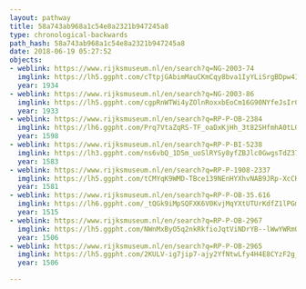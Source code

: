 ```yaml
---
layout: pathway
title: 58a743ab968a1c54e8a2321b947245a8
type: chronological-backwards
path_hash: 58a743ab968a1c54e8a2321b947245a8
date: 2018-06-19 05:27:52
objects:
- weblink: https://www.rijksmuseum.nl/en/search?q=NG-2003-74
  imglink: https://lh5.ggpht.com/cTtpjGAbimMauCKmCqy8bva1IyYLiSrgBDpw4IKHRzIc5epBCEkTbbda4JiLo1eZTFgMBjiK9Yar6FQDu3q4_-b1rLCq=s200
  year: 1934
- weblink: https://www.rijksmuseum.nl/en/search?q=NG-2003-86
  imglink: https://lh5.ggpht.com/cgpRnWTWi4yZOlnRoxxbEoCm16G90NYfeJsIr0Jj7StfcY9ubhH3-uq2aNLNg30RCwyG-2XMdlVYIeefQTHW53z_1vU=s200
  year: 1933
- weblink: https://www.rijksmuseum.nl/en/search?q=RP-P-OB-2384
  imglink: https://lh6.ggpht.com/Prq7VtaZqRS-TF_oaDxKjHh_3t82SHfmhA0tLOP5nZv_IkCbSKDbsxAljQwR4jS7xoX24dqbkfAWavOzBGXYKcf9krNv=s200
  year: 1598
- weblink: https://www.rijksmuseum.nl/en/search?q=RP-P-BI-5238
  imglink: https://lh3.ggpht.com/ns6vbQ_1D5m_uoSlRYSy8yfZBJlc0GwgsTdZ37SOkAqyZgCAgiSD-cFxBnsrRTmDNR_0cgWtFX8Zr9cliPJLuTSQ5R4=s200
  year: 1583
- weblink: https://www.rijksmuseum.nl/en/search?q=RP-P-1908-2337
  imglink: https://lh5.ggpht.com/tCMYqK9WMD-TBce139NEnHYXhvNAB9JRp-XcCKXrT8SahwuwU2kqRXcdeaqVN4yQomrN_PKCJIjcPOSHOp8TVl2XrvI=s200
  year: 1581
- weblink: https://www.rijksmuseum.nl/en/search?q=RP-P-OB-35.616
  imglink: https://lh6.ggpht.com/_tQGk9iMpSQFXK6V0KvjMqYXtUTUrKdfZ1lPGmjJ4sG7fN3TJR8P1Xt_v9HMkD2XeBaUqG4mb8Qqa8oG1yOZ9gYX9WM=s200
  year: 1515
- weblink: https://www.rijksmuseum.nl/en/search?q=RP-P-OB-2967
  imglink: https://lh5.ggpht.com/NWnMxByO5q2nkRkfioJqtViNDrYB--lWwYWRmQ8juj9Zo04t1_TsrRX9iRVrst4Pb_U7XF66k2TZCxXZL0xPzm7dswE=s200
  year: 1506
- weblink: https://www.rijksmuseum.nl/en/search?q=RP-P-OB-2965
  imglink: https://lh5.ggpht.com/2KULV-ig7jip7-ajy2YfNtwLfy4H4E8CYzF2g_n0n6WcflMmMo45m4Edjzhhk-kd0p-TRKYCrLiSl0_W7aEM6TPXPw=s200
  year: 1506

---
```

